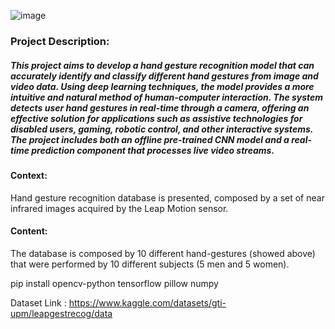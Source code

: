 ![image](https://github.com/user-attachments/assets/5607a1db-fbc5-408f-954d-ccbcdef62bfb)

### Project Description:

##### This project aims to develop a hand gesture recognition model that can accurately identify and classify different hand gestures from image and video data. Using deep learning techniques, the model provides a more intuitive and natural method of human-computer interaction. The system detects user hand gestures in real-time through a camera, offering an effective solution for applications such as assistive technologies for disabled users, gaming, robotic control, and other interactive systems. The project includes both an offline pre-trained CNN model and a real-time prediction component that processes live video streams.

#### Context:
Hand gesture recognition database is presented, composed by a set of near infrared images acquired by the Leap Motion sensor.

#### Content:
The database is composed by 10 different hand-gestures (showed above) that were performed by 10 different subjects (5 men and 5 women).



pip install opencv-python tensorflow pillow numpy




Dataset Link : https://www.kaggle.com/datasets/gti-upm/leapgestrecog/data
